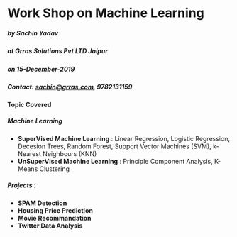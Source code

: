 
# Work Shop on Machine Learning
##### by Sachin Yadav
##### at Grras Solutions Pvt LTD Jaipur
##### on 15-December-2019

##### Contact: sachin@grras.com, 9782131159

#### Topic Covered

##### Machine Learning
* **SuperVised Machine Learning** : Linear Regression, Logistic Regression, Decesion Trees, Random Forest, Support Vector Machines (SVM), k-Nearest Neighbours (KNN)
* **UnSuperVised Machine Learning** : Principle Component Analysis, K-Means Clustering

##### Projects :

* **SPAM Detection**
* **Housing Price Prediction**
* **Movie Recommandation**
* **Twitter Data Analysis**

